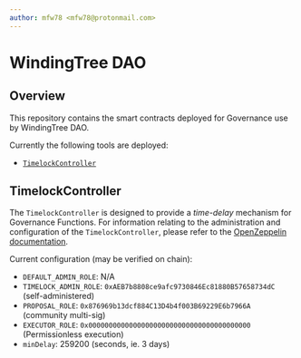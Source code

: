 ```yaml
---
author: mfw78 <mfw78@protonmail.com>
---
```


# WindingTree DAO

## Overview

This repository contains the smart contracts deployed for Governance use by WindingTree DAO.

Currently the following tools are deployed:

- [`TimelockController`](https://etherscan.io/address/0xaeb7b8808ce9afc9730846ec81880b57658734dc)

## TimelockController

The `TimelockController` is designed to provide a _time-delay_ mechanism for Governance Functions.
For information relating to the administration and configuration of the `TimelockController`,
please refer to the [OpenZeppelin documentation](https://docs.openzeppelin.com/contracts/4.x/api/governance#TimelockController).

Current configuration (may be verified on chain):

- `DEFAULT_ADMIN_ROLE`: N/A
- `TIMELOCK_ADMIN_ROLE`: `0xAEB7b8808ce9afc9730846Ec81880B57658734dC` (self-administered)
- `PROPOSAL_ROLE`: `0x876969b13dcf884C13D4b4f003B69229E6b7966A` (community multi-sig)
- `EXECUTOR_ROLE`: `0x0000000000000000000000000000000000000000` (Permissionless execution)
- `minDelay`: 259200 (seconds, ie. 3 days)
